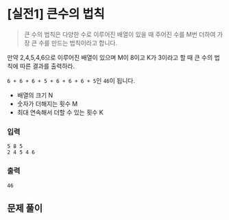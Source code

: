 # [실전1] 큰수의 법칙

> 큰 수의 법칙은 다양한 수로 이루어진 배열이 있을 때 주어진 수를 M번 더하여 가장 큰 수를 만드는 법칙이라고 합니다.

만약 2,4,5,4,6으로 이루어진 배열이 있으며 M이 8이고 K가 3이라고 할 때 큰 수의 법칙에 따른 결과를 출력하라.

`6 + 6 + 6 + 5 + 6 + 6 + 6 + 5`인 `46`이 됩니다.

- 배열의 크기 N
- 숫자가 더해지는 횟수 M
- 최대 연속해서 더할 수 있는 횟수 K

### 입력
```
5 8 5
2 4 5 4 6
```
### 출력
```
46
```

## 문제 풀이
```python

```
